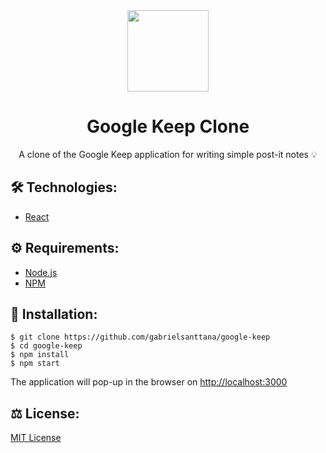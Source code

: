 <div align="center">
  <img src="https://i.pinimg.com/originals/09/96/92/099692d1d651d51b7caf3040fce0f748.png" width="130" height="130"/>  
</div>

# <div align="center">Google Keep Clone</div>

<p align="center">A clone of the Google Keep application for writing simple post-it notes 💡</p> 

## 🛠️ Technologies:

<ul>
  <li><a href="https://reactjs.org/">React</a></li>
</ul>

## ⚙️ Requirements:

<ul>
 <li><a href="https://nodejs.org/en">Node.js</a></li>
  <li><a href="https://www.npmjs.com/">NPM</a></li>
</ul>

## 🚀 Installation:

```
$ git clone https://github.com/gabrielsanttana/google-keep
$ cd google-keep
$ npm install
$ npm start
```

The application will pop-up in the browser on [http://localhost:3000](http://localhost:3000)

## ⚖️ License:

[MIT License](https://github.com/gabrielsanttana/google-keep/blob/master/LICENSE)
